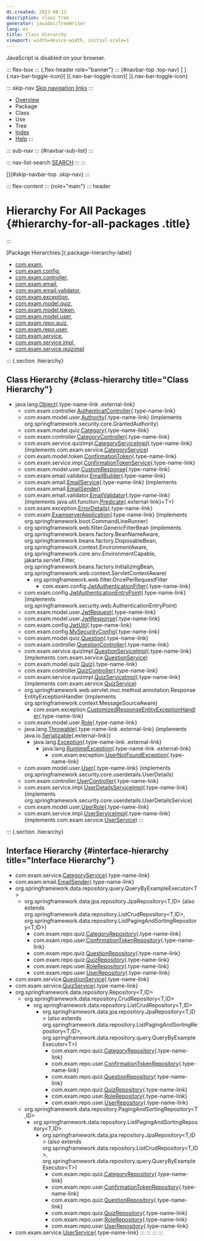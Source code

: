 ```yaml
---
dc.created: 2023-08-13
description: class tree
generator: javadoc/TreeWriter
lang: en
title: Class Hierarchy
viewport: width=device-width, initial-scale=1
---
```


<div>

JavaScript is disabled on your browser.

</div>

::: flex-box
::: {.flex-header role="banner"}
::: {#navbar-top .top-nav}
[ ]{.nav-bar-toggle-icon}[ ]{.nav-bar-toggle-icon}[ ]{.nav-bar-toggle-icon}

::: skip-nav
[Skip navigation links](#skip-navbar-top "Skip navigation links")
:::

-   [Overview](index.html)
-   Package
-   Class
-   Use
-   Tree
-   [Index](index-files/index-1.html)
-   [Help](help-doc.html#tree)
:::

::: sub-nav
::: {#navbar-sub-list}
:::

::: nav-list-search
[SEARCH](search.html)
:::
:::

[]{#skip-navbar-top .skip-nav}
:::

::: flex-content
::: {role="main"}
::: header
# Hierarchy For All Packages {#hierarchy-for-all-packages .title}
:::

[Package Hierarchies:]{.package-hierarchy-label}

-   [com.exam](com/exam/package-tree.html),
-   [com.exam.config](com/exam/config/package-tree.html),
-   [com.exam.controller](com/exam/controller/package-tree.html),
-   [com.exam.email](com/exam/email/package-tree.html),
-   [com.exam.email.validator](com/exam/email/validator/package-tree.html),
-   [com.exam.exception](com/exam/exception/package-tree.html),
-   [com.exam.model.quiz](com/exam/model/quiz/package-tree.html),
-   [com.exam.model.token](com/exam/model/token/package-tree.html),
-   [com.exam.model.user](com/exam/model/user/package-tree.html),
-   [com.exam.repo.quiz](com/exam/repo/quiz/package-tree.html),
-   [com.exam.repo.user](com/exam/repo/user/package-tree.html),
-   [com.exam.service](com/exam/service/package-tree.html),
-   [com.exam.service.impl](com/exam/service/impl/package-tree.html),
-   [com.exam.service.quizimpl](com/exam/service/quizimpl/package-tree.html)

::: {.section .hierarchy}
## Class Hierarchy {#class-hierarchy title="Class Hierarchy"}

-   java.lang.[Object](https://docs.oracle.com/en/java/javase/20/docs/api/java.base/java/lang/Object.html "class or interface in java.lang"){.type-name-link
    .external-link}
    -   com.exam.controller.[AuthenticatController](com/exam/controller/AuthenticatController.html "class in com.exam.controller"){.type-name-link}
    -   com.exam.model.user.[Authority](com/exam/model/user/Authority.html "class in com.exam.model.user"){.type-name-link}
        (implements org.springframework.security.core.GrantedAuthority)
    -   com.exam.model.quiz.[Category](com/exam/model/quiz/Category.html "class in com.exam.model.quiz"){.type-name-link}
    -   com.exam.controller.[CategoryController](com/exam/controller/CategoryController.html "class in com.exam.controller"){.type-name-link}
    -   com.exam.service.quizimpl.[CategoryServiceImpl](com/exam/service/quizimpl/CategoryServiceImpl.html "class in com.exam.service.quizimpl"){.type-name-link}
        (implements
        com.exam.service.[CategoryService](com/exam/service/CategoryService.html "interface in com.exam.service"))
    -   com.exam.model.token.[ConfirmationToken](com/exam/model/token/ConfirmationToken.html "class in com.exam.model.token"){.type-name-link}
    -   com.exam.service.impl.[ConfirmationTokenService](com/exam/service/impl/ConfirmationTokenService.html "class in com.exam.service.impl"){.type-name-link}
    -   com.exam.model.user.[CustomResponse](com/exam/model/user/CustomResponse.html "class in com.exam.model.user"){.type-name-link}
    -   com.exam.email.validator.[EmailBuilder](com/exam/email/validator/EmailBuilder.html "class in com.exam.email.validator"){.type-name-link}
    -   com.exam.email.[EmailService](com/exam/email/EmailService.html "class in com.exam.email"){.type-name-link}
        (implements
        com.exam.email.[EmailSender](com/exam/email/EmailSender.html "interface in com.exam.email"))
    -   com.exam.email.validator.[EmailValidator](com/exam/email/validator/EmailValidator.html "class in com.exam.email.validator"){.type-name-link}
        (implements
        java.util.function.[Predicate](https://docs.oracle.com/en/java/javase/20/docs/api/java.base/java/util/function/Predicate.html "class or interface in java.util.function"){.external-link}\<T\>)
    -   com.exam.exception.[ErrorDetails](com/exam/exception/ErrorDetails.html "class in com.exam.exception"){.type-name-link}
    -   com.exam.[ExamserverApplication](com/exam/ExamserverApplication.html "class in com.exam"){.type-name-link}
        (implements org.springframework.boot.CommandLineRunner)
    -   org.springframework.web.filter.GenericFilterBean (implements
        org.springframework.beans.factory.BeanNameAware,
        org.springframework.beans.factory.DisposableBean,
        org.springframework.context.EnvironmentAware,
        org.springframework.core.env.EnvironmentCapable,
        jakarta.servlet.Filter,
        org.springframework.beans.factory.InitializingBean,
        org.springframework.web.context.ServletContextAware)
        -   org.springframework.web.filter.OncePerRequestFilter
            -   com.exam.config.[JwtAuthenticationFilter](com/exam/config/JwtAuthenticationFilter.html "class in com.exam.config"){.type-name-link}
    -   com.exam.config.[JwtAuthenticationEntryPoint](com/exam/config/JwtAuthenticationEntryPoint.html "class in com.exam.config"){.type-name-link}
        (implements
        org.springframework.security.web.AuthenticationEntryPoint)
    -   com.exam.model.user.[JwtRequest](com/exam/model/user/JwtRequest.html "class in com.exam.model.user"){.type-name-link}
    -   com.exam.model.user.[JwtResponse](com/exam/model/user/JwtResponse.html "class in com.exam.model.user"){.type-name-link}
    -   com.exam.config.[JwtUtil](com/exam/config/JwtUtil.html "class in com.exam.config"){.type-name-link}
    -   com.exam.config.[MySecurityConfig](com/exam/config/MySecurityConfig.html "class in com.exam.config"){.type-name-link}
    -   com.exam.model.quiz.[Question](com/exam/model/quiz/Question.html "class in com.exam.model.quiz"){.type-name-link}
    -   com.exam.controller.[QuestionController](com/exam/controller/QuestionController.html "class in com.exam.controller"){.type-name-link}
    -   com.exam.service.quizimpl.[QuestionServiceImpl](com/exam/service/quizimpl/QuestionServiceImpl.html "class in com.exam.service.quizimpl"){.type-name-link}
        (implements
        com.exam.service.[QuestionService](com/exam/service/QuestionService.html "interface in com.exam.service"))
    -   com.exam.model.quiz.[Quiz](com/exam/model/quiz/Quiz.html "class in com.exam.model.quiz"){.type-name-link}
    -   com.exam.controller.[QuizController](com/exam/controller/QuizController.html "class in com.exam.controller"){.type-name-link}
    -   com.exam.service.quizimpl.[QuizServiceImpl](com/exam/service/quizimpl/QuizServiceImpl.html "class in com.exam.service.quizimpl"){.type-name-link}
        (implements
        com.exam.service.[QuizService](com/exam/service/QuizService.html "interface in com.exam.service"))
    -   org.springframework.web.servlet.mvc.method.annotation.ResponseEntityExceptionHandler
        (implements org.springframework.context.MessageSourceAware)
        -   com.exam.exception.[CustomizedResponseEntityExceptionHandler](com/exam/exception/CustomizedResponseEntityExceptionHandler.html "class in com.exam.exception"){.type-name-link}
    -   com.exam.model.user.[Role](com/exam/model/user/Role.html "class in com.exam.model.user"){.type-name-link}
    -   java.lang.[Throwable](https://docs.oracle.com/en/java/javase/20/docs/api/java.base/java/lang/Throwable.html "class or interface in java.lang"){.type-name-link
        .external-link} (implements
        java.io.[Serializable](https://docs.oracle.com/en/java/javase/20/docs/api/java.base/java/io/Serializable.html "class or interface in java.io"){.external-link})
        -   java.lang.[Exception](https://docs.oracle.com/en/java/javase/20/docs/api/java.base/java/lang/Exception.html "class or interface in java.lang"){.type-name-link
            .external-link}
            -   java.lang.[RuntimeException](https://docs.oracle.com/en/java/javase/20/docs/api/java.base/java/lang/RuntimeException.html "class or interface in java.lang"){.type-name-link
                .external-link}
                -   com.exam.exception.[UserNotFoundException](com/exam/exception/UserNotFoundException.html "class in com.exam.exception"){.type-name-link}
    -   com.exam.model.user.[User](com/exam/model/user/User.html "class in com.exam.model.user"){.type-name-link}
        (implements
        org.springframework.security.core.userdetails.UserDetails)
    -   com.exam.controller.[UserController](com/exam/controller/UserController.html "class in com.exam.controller"){.type-name-link}
    -   com.exam.service.impl.[UserDetailsServiceImpl](com/exam/service/impl/UserDetailsServiceImpl.html "class in com.exam.service.impl"){.type-name-link}
        (implements
        org.springframework.security.core.userdetails.UserDetailsService)
    -   com.exam.model.user.[UserRole](com/exam/model/user/UserRole.html "class in com.exam.model.user"){.type-name-link}
    -   com.exam.service.impl.[UserServiceImpl](com/exam/service/impl/UserServiceImpl.html "class in com.exam.service.impl"){.type-name-link}
        (implements
        com.exam.service.[UserService](com/exam/service/UserService.html "interface in com.exam.service"))
:::

::: {.section .hierarchy}
## Interface Hierarchy {#interface-hierarchy title="Interface Hierarchy"}

-   com.exam.service.[CategoryService](com/exam/service/CategoryService.html "interface in com.exam.service"){.type-name-link}
-   com.exam.email.[EmailSender](com/exam/email/EmailSender.html "interface in com.exam.email"){.type-name-link}
-   org.springframework.data.repository.query.QueryByExampleExecutor\<T\>
    -   org.springframework.data.jpa.repository.JpaRepository\<T,ID\>
        (also extends
        org.springframework.data.repository.ListCrudRepository\<T,ID\>,
        org.springframework.data.repository.ListPagingAndSortingRepository\<T,ID\>)
        -   com.exam.repo.quiz.[CategoryRepository](com/exam/repo/quiz/CategoryRepository.html "interface in com.exam.repo.quiz"){.type-name-link}
        -   com.exam.repo.user.[ConfirmationTokenRepository](com/exam/repo/user/ConfirmationTokenRepository.html "interface in com.exam.repo.user"){.type-name-link}
        -   com.exam.repo.quiz.[QuestionRepository](com/exam/repo/quiz/QuestionRepository.html "interface in com.exam.repo.quiz"){.type-name-link}
        -   com.exam.repo.quiz.[QuizRepository](com/exam/repo/quiz/QuizRepository.html "interface in com.exam.repo.quiz"){.type-name-link}
        -   com.exam.repo.user.[RoleRepository](com/exam/repo/user/RoleRepository.html "interface in com.exam.repo.user"){.type-name-link}
        -   com.exam.repo.user.[UserRepository](com/exam/repo/user/UserRepository.html "interface in com.exam.repo.user"){.type-name-link}
-   com.exam.service.[QuestionService](com/exam/service/QuestionService.html "interface in com.exam.service"){.type-name-link}
-   com.exam.service.[QuizService](com/exam/service/QuizService.html "interface in com.exam.service"){.type-name-link}
-   org.springframework.data.repository.Repository\<T,ID\>
    -   org.springframework.data.repository.CrudRepository\<T,ID\>
        -   org.springframework.data.repository.ListCrudRepository\<T,ID\>
            -   org.springframework.data.jpa.repository.JpaRepository\<T,ID\>
                (also extends
                org.springframework.data.repository.ListPagingAndSortingRepository\<T,ID\>,
                org.springframework.data.repository.query.QueryByExampleExecutor\<T\>)
                -   com.exam.repo.quiz.[CategoryRepository](com/exam/repo/quiz/CategoryRepository.html "interface in com.exam.repo.quiz"){.type-name-link}
                -   com.exam.repo.user.[ConfirmationTokenRepository](com/exam/repo/user/ConfirmationTokenRepository.html "interface in com.exam.repo.user"){.type-name-link}
                -   com.exam.repo.quiz.[QuestionRepository](com/exam/repo/quiz/QuestionRepository.html "interface in com.exam.repo.quiz"){.type-name-link}
                -   com.exam.repo.quiz.[QuizRepository](com/exam/repo/quiz/QuizRepository.html "interface in com.exam.repo.quiz"){.type-name-link}
                -   com.exam.repo.user.[RoleRepository](com/exam/repo/user/RoleRepository.html "interface in com.exam.repo.user"){.type-name-link}
                -   com.exam.repo.user.[UserRepository](com/exam/repo/user/UserRepository.html "interface in com.exam.repo.user"){.type-name-link}
    -   org.springframework.data.repository.PagingAndSortingRepository\<T,ID\>
        -   org.springframework.data.repository.ListPagingAndSortingRepository\<T,ID\>
            -   org.springframework.data.jpa.repository.JpaRepository\<T,ID\>
                (also extends
                org.springframework.data.repository.ListCrudRepository\<T,ID\>,
                org.springframework.data.repository.query.QueryByExampleExecutor\<T\>)
                -   com.exam.repo.quiz.[CategoryRepository](com/exam/repo/quiz/CategoryRepository.html "interface in com.exam.repo.quiz"){.type-name-link}
                -   com.exam.repo.user.[ConfirmationTokenRepository](com/exam/repo/user/ConfirmationTokenRepository.html "interface in com.exam.repo.user"){.type-name-link}
                -   com.exam.repo.quiz.[QuestionRepository](com/exam/repo/quiz/QuestionRepository.html "interface in com.exam.repo.quiz"){.type-name-link}
                -   com.exam.repo.quiz.[QuizRepository](com/exam/repo/quiz/QuizRepository.html "interface in com.exam.repo.quiz"){.type-name-link}
                -   com.exam.repo.user.[RoleRepository](com/exam/repo/user/RoleRepository.html "interface in com.exam.repo.user"){.type-name-link}
                -   com.exam.repo.user.[UserRepository](com/exam/repo/user/UserRepository.html "interface in com.exam.repo.user"){.type-name-link}
-   com.exam.service.[UserService](com/exam/service/UserService.html "interface in com.exam.service"){.type-name-link}
:::
:::
:::
:::
